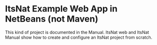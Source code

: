 ItsNat Example Web App in NetBeans (not Maven)
========

This kind of project is documented in the Manual. ItsNat web and ItsNat Manual show how to create and configure an ItsNat project
from scratch.

